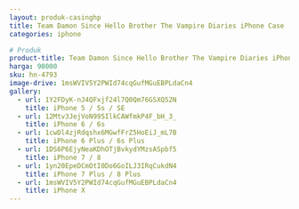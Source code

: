```yaml
---
layout: produk-casinghp
title: Team Damon Since Hello Brother The Vampire Diaries iPhone Case
categories: iphone

# Produk
product-title: Team Damon Since Hello Brother The Vampire Diaries iPhone Case
harga: 90000
sku: hn-4793
image-drive: 1msWVIV5Y2PWId74cqGufMGuEBPLdaCn4
gallery:
  - url: 1Y2FDyK-nJ4QFxjf24l7Q0Qm76GSXQ52N
    title: iPhone 5 / 5s / SE
  - url: 12Mtv3JejVoN995IlkCAWfmkP4F_bH_3_
    title: iPhone 6 / 6s
  - url: 1cwDl4zjRdqshx6MGwfFrZ5HoEiJ_mL7B
    title: iPhone 6 Plus / 6s Plus
  - url: 1DS6P6EjyNeaKDhOTjBvkydYMzsASpbf5
    title: iPhone 7 / 8
  - url: 1yn20EpeDCmOtI0Do6GoILJ3IRqCukdN4
    title: iPhone 7 Plus / 8 Plus
  - url: 1msWVIV5Y2PWId74cqGufMGuEBPLdaCn4
    title: iPhone X
---
```

